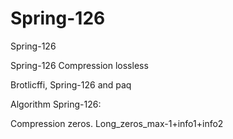 # Spring-126
Spring-126

Spring-126 Compression lossless

Brotlicffi, Spring-126 and paq

Algorithm Spring-126:

Compression zeros. Long_zeros_max-1+info1+info2
